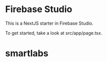 # Firebase Studio

This is a NextJS starter in Firebase Studio.

To get started, take a look at src/app/page.tsx.
# smartlabs
